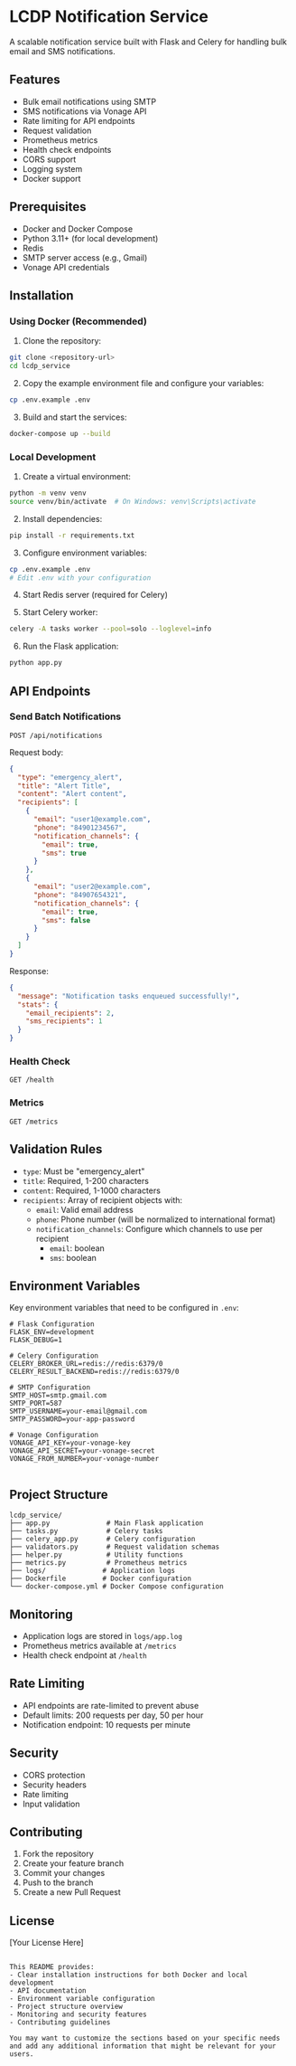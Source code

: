 # LCDP Notification Service

A scalable notification service built with Flask and Celery for handling bulk email and SMS notifications.

## Features

- Bulk email notifications using SMTP
- SMS notifications via Vonage API
- Rate limiting for API endpoints
- Request validation
- Prometheus metrics
- Health check endpoints
- CORS support
- Logging system
- Docker support

## Prerequisites

- Docker and Docker Compose
- Python 3.11+ (for local development)
- Redis
- SMTP server access (e.g., Gmail)
- Vonage API credentials

## Installation

### Using Docker (Recommended)

1. Clone the repository:

```bash
git clone <repository-url>
cd lcdp_service
```

2. Copy the example environment file and configure your variables:

```bash
cp .env.example .env
```

3. Build and start the services:

```bash
docker-compose up --build
```

### Local Development

1. Create a virtual environment:

```bash
python -m venv venv
source venv/bin/activate  # On Windows: venv\Scripts\activate
```

2. Install dependencies:

```bash
pip install -r requirements.txt
```

3. Configure environment variables:

```bash
cp .env.example .env
# Edit .env with your configuration
```

4. Start Redis server (required for Celery)

5. Start Celery worker:

```bash
celery -A tasks worker --pool=solo --loglevel=info
```

6. Run the Flask application:

```bash
python app.py
```

## API Endpoints

### Send Batch Notifications

```
POST /api/notifications
```

Request body:

```json
{
  "type": "emergency_alert",
  "title": "Alert Title",
  "content": "Alert content",
  "recipients": [
    {
      "email": "user1@example.com",
      "phone": "84901234567",
      "notification_channels": {
        "email": true,
        "sms": true
      }
    },
    {
      "email": "user2@example.com",
      "phone": "84907654321",
      "notification_channels": {
        "email": true,
        "sms": false
      }
    }
  ]
}
```

Response:

```json
{
  "message": "Notification tasks enqueued successfully!",
  "stats": {
    "email_recipients": 2,
    "sms_recipients": 1
  }
}
```

### Health Check

```
GET /health
```

### Metrics

```
GET /metrics
```

## Validation Rules

- `type`: Must be "emergency_alert"
- `title`: Required, 1-200 characters
- `content`: Required, 1-1000 characters
- `recipients`: Array of recipient objects with:
  - `email`: Valid email address
  - `phone`: Phone number (will be normalized to international format)
  - `notification_channels`: Configure which channels to use per recipient
    - `email`: boolean
    - `sms`: boolean

## Environment Variables

Key environment variables that need to be configured in `.env`:

```
# Flask Configuration
FLASK_ENV=development
FLASK_DEBUG=1

# Celery Configuration
CELERY_BROKER_URL=redis://redis:6379/0
CELERY_RESULT_BACKEND=redis://redis:6379/0

# SMTP Configuration
SMTP_HOST=smtp.gmail.com
SMTP_PORT=587
SMTP_USERNAME=your-email@gmail.com
SMTP_PASSWORD=your-app-password

# Vonage Configuration
VONAGE_API_KEY=your-vonage-key
VONAGE_API_SECRET=your-vonage-secret
VONAGE_FROM_NUMBER=your-vonage-number


```

## Project Structure

```
lcdp_service/
├── app.py              # Main Flask application
├── tasks.py            # Celery tasks
├── celery_app.py       # Celery configuration
├── validators.py       # Request validation schemas
├── helper.py           # Utility functions
├── metrics.py          # Prometheus metrics
├── logs/              # Application logs
├── Dockerfile         # Docker configuration
└── docker-compose.yml # Docker Compose configuration
```

## Monitoring

- Application logs are stored in `logs/app.log`
- Prometheus metrics available at `/metrics`
- Health check endpoint at `/health`

## Rate Limiting

- API endpoints are rate-limited to prevent abuse
- Default limits: 200 requests per day, 50 per hour
- Notification endpoint: 10 requests per minute

## Security

- CORS protection
- Security headers
- Rate limiting
- Input validation

## Contributing

1. Fork the repository
2. Create your feature branch
3. Commit your changes
4. Push to the branch
5. Create a new Pull Request

## License

[Your License Here]

```

This README provides:
- Clear installation instructions for both Docker and local development
- API documentation
- Environment variable configuration
- Project structure overview
- Monitoring and security features
- Contributing guidelines

You may want to customize the sections based on your specific needs and add any additional information that might be relevant for your users.
```
